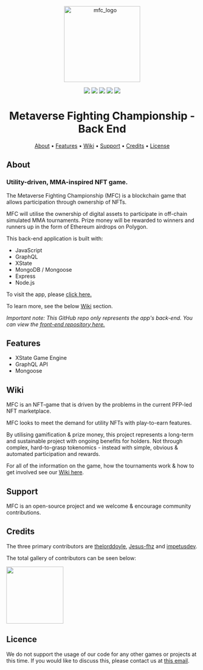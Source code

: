 <p align="center"><img src="https://res.cloudinary.com/metaverse-fc/image/upload/v1647822121/Logos%20And%20Icons/MFC_White_diwtbf.png" alt="mfc_logo" style="width:200px"/></p>
<p align="center">
<img src="https://img.shields.io/badge/version-1.0-success" />
<img src="https://img.shields.io/github/issues/thelorddoyle/mfc-back-end" />
<img src="https://img.shields.io/github/languages/count/thelorddoyle/mfc-back-end"/>
<img src="https://img.shields.io/github/languages/top/thelorddoyle/mfc-back-end"/>
<img src="https://img.shields.io/github/commit-activity/m/thelorddoyle/mfc-back-end"/>
</p>

<h1 align="center">Metaverse Fighting Championship - Back End</h1>

<p align="center">
  <a href="#about">About</a> •
  <a href="#features">Features</a> •
  <a href="#wiki">Wiki</a> •
  <a href="#support">Support</a> •
  <a href="#credits">Credits</a> •
  <a href="#license">License</a>
</p>

## About
### Utility-driven, MMA-inspired NFT game.
The Metaverse Fighting Championship (MFC) is a blockchain game that allows participation through ownership of NFTs.

MFC will utilise the ownership of digital assets to participate in off-chain simulated MMA tournaments. Prize money will be rewarded to winners and runners up in the form of Ethereum airdrops on Polygon.

This back-end application is built with:
- JavaScript
- GraphQL
- XState
- MongoDB / Mongoose
- Express
- Node.js

To visit the app, please [click here.](https://metaverse-fc.netlify.app/)

To learn more, see the below <a href="#wiki">Wiki</a> section.

*Important note: This GitHub repo only represents the app's back-end. You can view the [front-end repository here.](https://github.com/thelorddoyle/mfc-front-end)*

## Features

- XState Game Engine
- GraphQL API
- Mongoose

## Wiki

MFC is an NFT-game that is driven by the problems in the current PFP-led NFT marketplace. 

MFC looks to meet the demand for utility NFTs with play-to-earn features. 

By utilising gamification & prize money, this project represents a long-term and sustainable project with ongoing benefits for holders. Not through complex, hard-to-grasp tokenomics - instead with simple, obvious & automated participation and rewards. 

For all of the information on the game, how the tournaments work & how to get involved see our [Wiki here](https://metaverse-fighting-championship.gitbook.io/mfc/).
## Support

MFC is an open-source project and we welcome & encourage community contributions. 
## Credits

The three primary contributors are [thelorddoyle](https://github.com/thelorddoyle/), [Jesus-fhz](https://github.com/Jesus-fhz) and [impetusdev](https://github.com/impetusdev).

The total gallery of contributors can be seen below:

<img src="https://contrib.rocks/image?repo=thelorddoyle/mfc-front-end" style="width:150px"/>

## Licence
We do not support the usage of our code for any other games or projects at this time. If you would like to discuss this, please contact us at [this email](emailhere).
